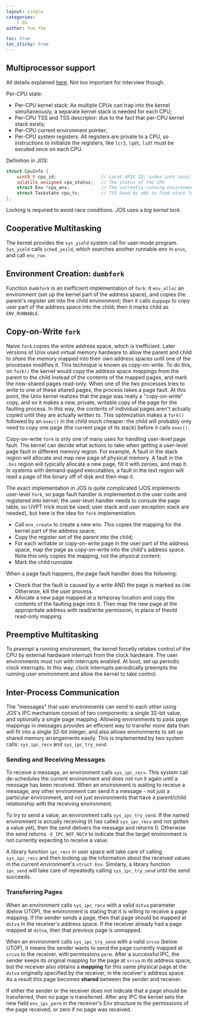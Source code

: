 ```yaml
---
layout: single
categories: 
    - OS
author: Yue Yin

toc: true
toc_sticky: true
---
```


## Multiprocessor support

All details explained [here](https://pdos.csail.mit.edu/6.828/2018/labs/lab4/#Part-A--Multiprocessor-Support-and-Cooperative-Multitasking). Not too important for interview though. 

Per-CPU state:

- Per-CPU kernel stack: As multiple CPUs can trap into the kernel simultaneously, a separate kernel stack is needed for each CPU;
- Per-CPU TSS and TSS descriptor: due to the fact that per-CPU kernel stack exists;
- Per-CPU current environment pointer;
- Per-CPU system registers. All registers are private to a CPU, so instructions to initialize the registers, like `lcr3`, `lgdt`, `lidt` must be excuted once on each CPU. 

Definition in JOS:

```c
struct CpuInfo {
	uint8_t cpu_id;                 // Local APIC ID; index into cpus[] array
	volatile unsigned cpu_status;   // The status of the CPU
	struct Env *cpu_env;            // The currently-running environment.
	struct Taskstate cpu_ts;        // TSS Used by x86 to find stack for interrupt
};
```

Locking is required to avoid race conditions. JOS uses a *big kernel lock*. 



## Cooperative Multitasking

The kernel provides the `sys_yield` system call for user-mode program. `Sys_yield` calls `sched_yeild`, which searches another runnable env in `envs`, and call `env_run`.



## Environment Creation: `dumbfork`

Function `dumbfork` is an inefficient implementation of `fork`: it `env_alloc` an environment (set up the kernel part of the address space), and copies the parent's register set into the child environment; then it calls `duppage` to copy user part of the address space into the child; then it marks child as `ENV_RUNNABLE`.



## Copy-on-Write `fork`

Naive `fork` copies the entire address space, which is inefficient. Later versions of Unix used virtual memory hardware to allow the parent and child to *share* the memory mapped into their own address spaces until one of the processes modifies it. This technique is known as *copy-on-write*. To do this, on `fork()` the kernel would copy the address space *mappings* from the parent to the child instead of the contents of the mapped pages, and mark the now-shared pages read-only. When one of the two processes tries to write to one of these shared pages, the process takes a page fault. At this point, the Unix kernel realizes that the page was really a "copy-on-write" copy, and so it makes a new, private, writable copy of the page for the faulting process. In this way, the contents of individual pages aren't actually copied until they are actually written to. This optimization makes a `fork()` followed by an `exec()` in the child much cheaper: the child will probably only need to copy one page (the current page of its stack) before it calls `exec()`.

Copy-on-write `fork` is only one of many uses for handling user-level page fault. The kernel can decide what actions to take when getting a user-level page fault in different memory region. For example, A fault in the stack region will allocate and map new page of physical memory. A fault in the `.bss` region will typically allocate a new page, fill it with zeroes, and map it. In systems with demand-paged executables, a fault in the text region will read a page of the binary off of disk and then map it.

The exact implementation in JOS is quite complicated (JOS implements user-level `fork`, so page fault handler is implemented in the user code and registered into kernel; the user-level handler needs to consule the page table, so UVPT trick must be used; user stack and user exception stack are needed), but here is the idea for `fork` implementation. 

- Call `env_create` to create a new env. This copies the mapping for the kernel part of the address space;
- Copy the register set of the parent into the child;
- For each writable or copy-on-write page in the user part of the address space, map the page as copy-on-write into the child's address space. Note this only copies the mapping, not the physical content;
- Mark the child runnable

When a page fault happens, the page fault handler does the following:

- Check that the fault is caused by a write AND the page is marked as `COW`. Otherwise, kill the user process.
- Allocate a new page mapped at a temporay location and copy the contents of the faulting page into it. Then map the new page at the appropritate address with read/write permission, in place of theold read-only mapping.



## Preemptive Multitasking

To *preempt* a running environment, the kernel forcelly retakes control of the CPU by external hardware interrupt from the clock hardware. The user environments must run with interrupts enabled. At boot, set up periodic clock interrupts. In this way, clock interrupts periodically preempts the running user environment and allow the kernel to take control. 



## Inter-Process Communication

The "messages" that user environments can send to each other using JOS's IPC mechanism consist of two components: a single 32-bit value, and optionally a single page mapping. Allowing environments to pass page mappings in messages provides an efficient way to transfer more data than will fit into a single 32-bit integer, and also allows environments to set up shared memory arrangements easily. This is implemented by two system calls: `sys_ipc_recv` and `sys_ipc_try_send`.

### Sending and Receiving Messages

To receive a message, an environment calls `sys_ipc_recv`. This system call de-schedules the current environment and does not run it again until a message has been received. When an environment is waiting to receive a message, any other environment can send it a message - not just a particular environment, and not just environments that have a parent/child relationship with the receiving environment. 

To try to send a value, an environment calls `sys_ipc_try_send`. If the named environment is actually receiving (it has called `sys_ipc_recv` and not gotten a value yet), then the send delivers the message and returns 0. Otherwise the send returns `-E_IPC_NOT_RECV` to indicate that the target environment is not currently expecting to receive a value.

A library function `ipc_recv` in user space will take care of calling `sys_ipc_recv` and then looking up the information about the received values in the current environment's `struct Env`. Similarly, a library function `ipc_send` will take care of repeatedly calling `sys_ipc_try_send` until the send succeeds.

### Transferring Pages

When an environment calls `sys_ipc_recv` with a valid `dstva` parameter (below UTOP), the environment is stating that it is willing to receive a page mapping. If the sender sends a page, then that page should be mapped at `dstva` in the receiver's address space. If the receiver already had a page mapped at `dstva`, then that previous page is unmapped.

When an environment calls `sys_ipc_try_send` with a valid `srcva` (below UTOP), it means the sender wants to send the page currently mapped at `srcva` to the receiver, with permissions `perm`. After a successful IPC, the sender keeps its original mapping for the page at `srcva` in its address space, but the receiver also obtains a **mapping** for this same physical page at the `dstva` originally specified by the receiver, in the receiver's address space. As a result this page becomes **shared** between the sender and receiver.

If either the sender or the receiver does not indicate that a page should be transferred, then no page is transferred. After any IPC the kernel sets the new field `env_ipc_perm` in the receiver's Env structure to the permissions of the page received, or zero if no page was received.